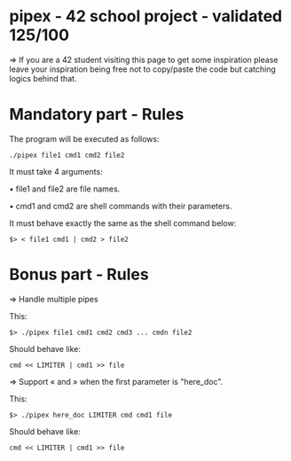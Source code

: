 # pipex - 42 school project - validated 125/100

=> If you are a 42 student visiting this page to get some inspiration please leave your inspiration being free not to copy/paste the code but catching logics behind that.

# Mandatory part - Rules

The program will be executed as follows:
```
./pipex file1 cmd1 cmd2 file2
```

It must take 4 arguments:

• file1 and file2 are file names.

• cmd1 and cmd2 are shell commands with their parameters.

It must behave exactly the same as the shell command below:

```
$> < file1 cmd1 | cmd2 > file2
```

# Bonus part - Rules

=> Handle multiple pipes

This:
```
$> ./pipex file1 cmd1 cmd2 cmd3 ... cmdn file2
```

Should behave like:
```
cmd << LIMITER | cmd1 >> file
```

=> Support « and » when the first parameter is "here_doc".

This:
```
$> ./pipex here_doc LIMITER cmd cmd1 file
```

Should behave like:
```
cmd << LIMITER | cmd1 >> file
```
